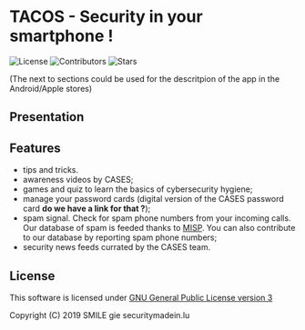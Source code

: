 # TACOS - Security in your smartphone !

![License](https://img.shields.io/github/license/CASES-LU/CASESapp.svg?style=flat-square)
![Contributors](https://img.shields.io/github/contributors/CASES-LU/CASESapp.svg?style=flat-square)
![Stars](https://img.shields.io/github/stars/CASES-LU/CASESapp.svg?style=flat-square)

(The next to sections could be used for the descritpion of the app in the
Android/Apple stores)


## Presentation


## Features

- tips and tricks.
- awareness videos by CASES;
- games and quiz to learn the basics of cybersecurity hygiene;
- manage your password cards (digital version of the CASES password card
  **do we have a link for that ?**);
- spam signal. Check for spam phone numbers from your incoming calls.
  Our database of spam is feeded thanks to
  [MISP](https://github.com/MISP/MISP). You can also contribute
  to our database by reporting spam phone numbers;
- security news feeds currated by the CASES team.


## License

This software is licensed under
[GNU General Public License version 3](https://www.gnu.org/licenses/gpl-3.0.html)

Copyright (C) 2019 SMILE gie securitymadein.lu
